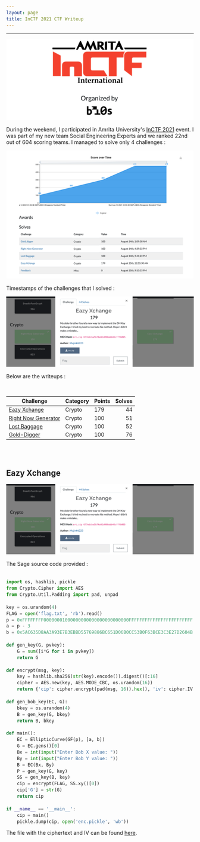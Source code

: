 ```yaml
---
layout: page
title: InCTF 2021 CTF Writeup
---
```

<hr/>

![InCTF 2021 Writeup](/assets/img/ctfImages/inctf2021/logo.png)

During the weekend, I participated in Amrita University's <a href="https://ctftime.org/event/1370" target="_blank">InCTF 2021</a> event. I was part of my new team Social Engineering Experts and we ranked 22nd out of 604 scoring teams. I managed to solve only 4 challenges :

![InCTF 2021 Writeup](/assets/img/ctfImages/inctf2021/img2.png)

Timestamps of the challenges that I solved :

![InCTF 2021 Writeup](/assets/img/ctfImages/inctf2021/img3.png)

Below are the writeups :

<br/>

| Challenge | Category | Points | Solves | 
| ------------- |  ------- | --- | ---: |
|[Eazy Xchange](#eazy-xchange) | Crypto | 179 | 44 |
|[Right Now Generator](#right-now-generator) | Crypto | 100 | 51 |
|[Lost Baggage](#lost-baggage) | Crypto | 100 | 52 |
|[Gold-Digger](#gold-digger) | Crypto | 100 | 76 |

<br/>

<br/>

## Eazy Xchange

![InCTF 2021 Writeup](/assets/img/ctfImages/inctf2021/img3.png)

The Sage source code provided :

```python

import os, hashlib, pickle
from Crypto.Cipher import AES
from Crypto.Util.Padding import pad, unpad

key = os.urandom(4)
FLAG = open('flag.txt', 'rb').read()
p = 0xFFFFFFFF00000001000000000000000000000000FFFFFFFFFFFFFFFFFFFFFFFF
a = p - 3
b = 0x5AC635D8AA3A93E7B3EBBD55769886BC651D06B0CC53B0F63BCE3C3E27D2604B

def gen_key(G, pvkey):
	G = sum([i*G for i in pvkey])
	return G

def encrypt(msg, key):
	key = hashlib.sha256(str(key).encode()).digest()[:16]
	cipher = AES.new(key, AES.MODE_CBC, os.urandom(16))
	return {'cip': cipher.encrypt(pad(msg, 16)).hex(), 'iv': cipher.IV.hex()}

def gen_bob_key(EC, G):
	bkey = os.urandom(4)
	B = gen_key(G, bkey)
	return B, bkey

def main():
	EC = EllipticCurve(GF(p), [a, b])
	G = EC.gens()[0]
	Bx = int(input("Enter Bob X value: "))
	By = int(input("Enter Bob Y value: "))
	B = EC(Bx, By)
	P = gen_key(G, key)
	SS = gen_key(B, key)
	cip = encrypt(FLAG, SS.xy()[0])
	cip['G'] = str(G)
	return cip

if __name__ == '__main__':
	cip = main()
	pickle.dump(cip, open('enc.pickle', 'wb'))

```

The file with the ciphertext and IV can be found <a href="https://github.com/Angmar2722/Angmar2722.github.io/blob/master/assets/ctfFiles/2021/inctf2021/eazyXchange/enc.pickle" target="_blank">here</a>.

